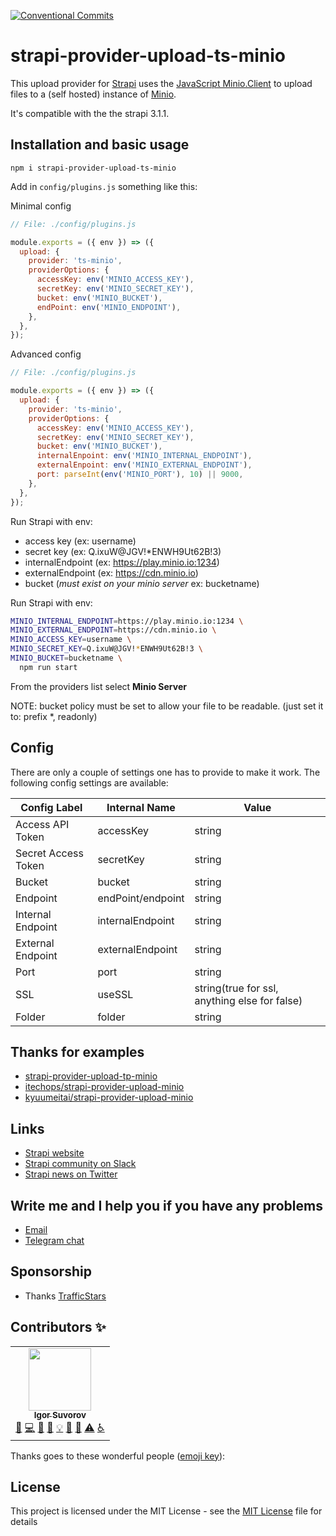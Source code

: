 [![Conventional Commits](https://img.shields.io/badge/Conventional%20Commits-1.0.0-yellow.svg)](https://conventionalcommits.org)

# strapi-provider-upload-ts-minio

This upload provider for [Strapi](https://github.com/strapi/strapi) uses the [JavaScript Minio.Client](https://docs.min.io/docs/javascript-client-api-reference.html) to upload files to a (self hosted) instance of [Minio](https://min.io/).

It's compatible with the the strapi 3.1.1.

## Installation and basic usage

```npm i strapi-provider-upload-ts-minio```

Add in `config/plugins.js` something like this:

Minimal config
```js
// File: ./config/plugins.js

module.exports = ({ env }) => ({
  upload: {
    provider: 'ts-minio',
    providerOptions: {
      accessKey: env('MINIO_ACCESS_KEY'),
      secretKey: env('MINIO_SECRET_KEY'),
      bucket: env('MINIO_BUCKET'),
      endPoint: env('MINIO_ENDPOINT'),
    },
  },
});
```

Advanced config
```js
// File: ./config/plugins.js

module.exports = ({ env }) => ({
  upload: {
    provider: 'ts-minio',
    providerOptions: {
      accessKey: env('MINIO_ACCESS_KEY'),
      secretKey: env('MINIO_SECRET_KEY'),
      bucket: env('MINIO_BUCKET'),
      internalEnpoint: env('MINIO_INTERNAL_ENDPOINT'), 
      externalEnpoint: env('MINIO_EXTERNAL_ENDPOINT'), 
      port: parseInt(env('MINIO_PORT'), 10) || 9000,
    },
  },
});
```


Run Strapi with env:
  - access key (ex: username)
  - secret key (ex: Q.ixuW@JGV!*ENWH9Ut62B!3)
  - internalEndpoint (ex: https://play.minio.io:1234)
  - externalEndpoint (ex: https://cdn.minio.io)
  - bucket (*must exist on your minio server* ex: bucketname)


Run Strapi with env:
```bash
MINIO_INTERNAL_ENDPOINT=https://play.minio.io:1234 \
MINIO_EXTERNAL_ENDPOINT=https://cdn.minio.io \
MINIO_ACCESS_KEY=username \
MINIO_SECRET_KEY=Q.ixuW@JGV!*ENWH9Ut62B!3 \
MINIO_BUCKET=bucketname \
  npm run start
```


From the providers list select **Minio Server**

NOTE: bucket policy must be set to allow your file to be readable. (just set it to: prefix \*, readonly)

## Config

There are only a couple of settings one has to provide to make it work.
The following config settings are available:

| Config Label        | Internal Name | Value                                         |
| ------------------- | ------------- | --------------------------------------------- |
| Access API Token    | accessKey     | string                                        |
| Secret Access Token | secretKey     | string                                        |
| Bucket              | bucket        | string                                        |
| Endpoint            | endPoint/endpoint      | string                                        |
| Internal Endpoint            | internalEndpoint      | string                                        |
| External Endpoint            | externalEndpoint      | string                                        |
| Port                | port          | string                                        |
| SSL                 | useSSL        | string(true for ssl, anything else for false) |
| Folder              | folder        | string                                        |

## Thanks for examples
- [strapi-provider-upload-tp-minio](https://github.com/talentplatforms/strapi-provider-upload-tp-minio)
- [itechops/strapi-provider-upload-minio](https://github.com/itechops/strapi-provider-upload-minio)
- [kyuumeitai/strapi-provider-upload-minio](https://github.com/kyuumeitai/strapi-provider-upload-minio)

## Links
- [Strapi website](http://strapi.io/)
- [Strapi community on Slack](http://slack.strapi.io)
- [Strapi news on Twitter](https://twitter.com/strapijs)

## Write me and I help you if you have any problems
- [Email](mailto:hi@isuvorov.com)
- [Telegram chat](https://t.me/lskjs)

## Sponsorship
- Thanks [TrafficStars](https://github.com/trafficstars)

## Contributors ✨

<!-- ALL-CONTRIBUTORS-LIST:START - Do not remove or modify this section -->
<!-- prettier-ignore-start -->
<!-- markdownlint-disable -->
<table>
  <tr>
    <td align="center"><a href="https://isuvorov.com.com"><img src="https://avatars2.githubusercontent.com/u/1056977?v=4" width="100px;" alt=""/><br /><sub><b>Igor Suvorov</b></sub></a><br /><a href="#question-isuvorov" title="Answering Questions">💬</a> <a href="isuvorov/lib-starter-kit/isuvorov/lib-starter-kit/commits?author=isuvorov" title="Code">💻</a> <a href="#design-isuvorov" title="Design">🎨</a> <a href="isuvorov/lib-starter-kit/isuvorov/lib-starter-kit/commits?author=isuvorov" title="Documentation">📖</a> <a href="#example-isuvorov" title="Examples">💡</a> <a href="#ideas-isuvorov" title="Ideas, Planning, & Feedback">🤔</a> <a href="isuvorov/lib-starter-kit/isuvorov/lib-starter-kit/pulls?q=is%3Apr+reviewed-by%3Aisuvorov" title="Reviewed Pull Requests">👀</a> <a href="isuvorov/lib-starter-kit/isuvorov/lib-starter-kit/commits?author=isuvorov" title="Tests">⚠️</a> <a href="#a11y-isuvorov" title="Accessibility">️️️️♿️</a></td>
  </tr>
</table>

<!-- markdownlint-enable -->
<!-- prettier-ignore-end -->
<!-- ALL-CONTRIBUTORS-LIST:END -->
Thanks goes to these wonderful people ([emoji key](https://allcontributors.org/docs/en/emoji-key)):


## License

This project is licensed under the MIT License - see the [MIT License](LICENSE) file for details

